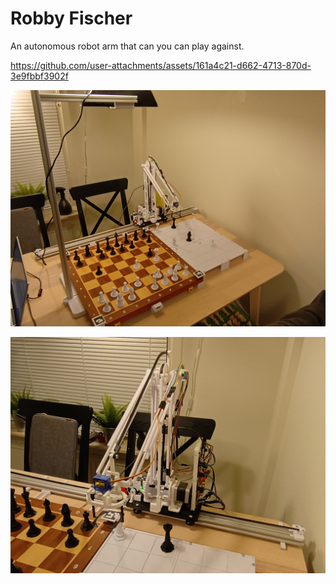 # Robby Fischer

An autonomous robot arm that can you can play against.

https://github.com/user-attachments/assets/161a4c21-d662-4713-870d-3e9fbbf3902f

![](media/robby_img_out.jpg)

![](media/robby_img_close.jpg)
